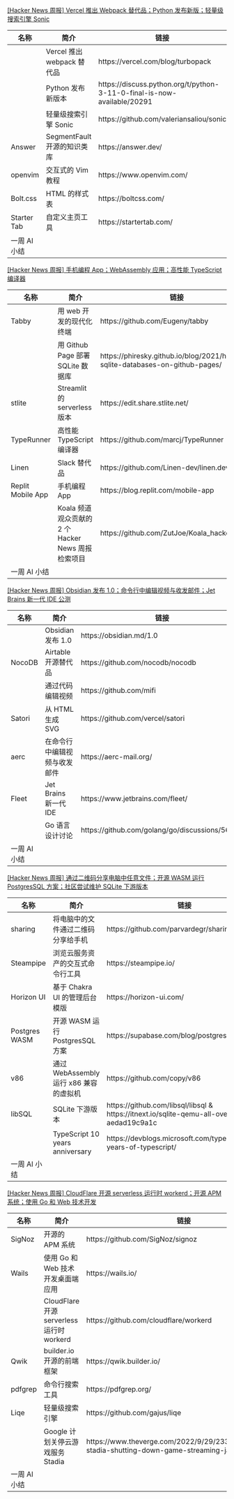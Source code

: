 

[[Hacker News 周报] Vercel 推出 Webpack 替代品；Python 发布新版；轻量级搜索引擎
Sonic](https://www.bilibili.com/video/BV1DD4y1b76j)

<table>
  <theader>
    <th>名称</th>
    <th>简介</th>
    <th>链接</th>
  </theader><tbody>
    <tr>
      <td></td>
      <td>Vercel 推出 webpack 替代品</td>
      <td>https://vercel.com/blog/turbopack</td>
    </tr><tr>
      <td></td>
      <td>Python 发布新版本</td>
      <td>https://discuss.python.org/t/python-3-11-0-final-is-now-available/20291</td>
    </tr><tr>
      <td></td>
      <td>轻量级搜索引擎 Sonic</td>
      <td>https://github.com/valeriansaliou/sonic</td>
    </tr><tr>
      <td>Answer</td>
      <td>SegmentFault 开源的知识类库</td>
      <td>https://answer.dev/</td>
    </tr><tr>
      <td>openvim</td>
      <td>交互式的 Vim 教程</td>
      <td>https://www.openvim.com/</td>
    </tr><tr>
      <td>Bolt.css</td>
      <td>HTML 的样式表</td>
      <td>https://boltcss.com/</td>
    </tr><tr>
      <td>Starter Tab</td>
      <td>自定义主页工具</td>
      <td>https://startertab.com/</td>
    </tr><tr>
      <td>一周 AI 小结</td>
      <td></td>
      <td></td>
    </tr>
  </tbody>
</table>

[[Hacker News 周报] 手机编程 App；WebAssembly 应用；高性能 TypeScript
编译器](https://www.bilibili.com/video/BV14G4y1H7VM)

<table>
  <theader>
    <th>名称</th>
    <th>简介</th>
    <th>链接</th>
  </theader><tbody>
    <tr>
      <td>Tabby</td>
      <td>用 web 开发的现代化终端</td>
      <td>https://github.com/Eugeny/tabby</td>
    </tr><tr>
      <td></td>
      <td>用 Github Page 部署 SQLite 数据库</td>
      <td>https://phiresky.github.io/blog/2021/hosting-sqlite-databases-on-github-pages/</td>
    </tr><tr>
      <td>stlite</td>
      <td>Streamlit 的 serverless 版本</td>
      <td>https://edit.share.stlite.net/</td>
    </tr><tr>
      <td>TypeRunner</td>
      <td>高性能 TypeScript 编译器</td>
      <td>https://github.com/marcj/TypeRunner</td>
    </tr><tr>
      <td>Linen</td>
      <td>Slack 替代品</td>
      <td>https://github.com/Linen-dev/linen.dev</td>
    </tr><tr>
      <td>Replit Mobile App</td>
      <td>手机编程 App</td>
      <td>https://blog.replit.com/mobile-app</td>
    </tr><tr>
      <td></td>
      <td>Koala 频道观众贡献的 2 个 Hacker News 周报检索项目</td>
      <td>https://github.com/ZutJoe/Koala_hacker_news</td>
    </tr><tr>
      <td>一周 AI 小结</td>
      <td></td>
      <td></td>
    </tr>
  </tbody>
</table>

[[Hacker News 周报] Obsidian 发布 1.0；命令行中编辑视频与收发邮件；Jet Brains 新一代 IDE
公测](https://www.bilibili.com/video/BV1Ae411V7UR)

<table>
  <theader>
    <th>名称</th>
    <th>简介</th>
    <th>链接</th>
  </theader><tbody>
    <tr>
      <td></td>
      <td>Obsidian 发布 1.0</td>
      <td>https://obsidian.md/1.0</td>
    </tr><tr>
      <td>NocoDB</td>
      <td>Airtable 开源替代品</td>
      <td>https://github.com/nocodb/nocodb</td>
    </tr><tr>
      <td></td>
      <td>通过代码编辑视频</td>
      <td>https://github.com/mifi</td>
    </tr><tr>
      <td>Satori</td>
      <td>从 HTML 生成 SVG</td>
      <td>https://github.com/vercel/satori</td>
    </tr><tr>
      <td>aerc</td>
      <td>在命令行中编辑视频与收发邮件</td>
      <td>https://aerc-mail.org/</td>
    </tr><tr>
      <td>Fleet</td>
      <td>Jet Brains 新一代 IDE</td>
      <td>https://www.jetbrains.com/fleet/</td>
    </tr><tr>
      <td></td>
      <td>Go 语言设计讨论</td>
      <td>https://github.com/golang/go/discussions/56010</td>
    </tr><tr>
      <td>一周 AI 小结</td>
      <td></td>
      <td></td>
    </tr>
  </tbody>
</table>

[[Hacker News 周报] 通过二维码分享电脑中任意文件；开源 WASM 运行 PostgresSQL 方案；社区尝试维护 SQLite
下游版本](https://www.bilibili.com/video/BV1GR4y1R7Yw)

<table>
  <theader>
    <th>名称</th>
    <th>简介</th>
    <th>链接</th>
  </theader><tbody>
    <tr>
      <td>sharing</td>
      <td>将电脑中的文件通过二维码分享给手机</td>
      <td>https://github.com/parvardegr/sharing</td>
    </tr><tr>
      <td>Steampipe</td>
      <td>浏览云服务资产的交互式命令行工具</td>
      <td>https://steampipe.io/</td>
    </tr><tr>
      <td>Horizon UI</td>
      <td>基于 Chakra UI 的管理后台模版</td>
      <td>https://horizon-ui.com/</td>
    </tr><tr>
      <td>Postgres WASM</td>
      <td>开源 WASM 运行 PostgresSQL 方案</td>
      <td>https://supabase.com/blog/postgres-wasm</td>
    </tr><tr>
      <td>v86</td>
      <td>通过 WebAssembly 运行 x86 兼容的虚拟机</td>
      <td>https://github.com/copy/v86</td>
    </tr><tr>
      <td>libSQL</td>
      <td>SQLite 下游版本</td>
      <td>https://github.com/libsql/libsql &
        https://itnext.io/sqlite-qemu-all-over-again-aedad19c9a1c</td>
    </tr><tr>
      <td></td>
      <td>TypeScript 10 years anniversary</td>
      <td>https://devblogs.microsoft.com/typescript/ten-years-of-typescript/</td>
    </tr><tr>
      <td>一周 AI 小结</td>
      <td></td>
      <td></td>
    </tr>
  </tbody>
</table>

[[Hacker News 周报] CloudFlare 开源 serverless 运行时 workerd；开源 APM 系统；使用 Go 和 Web
技术开发](https://www.bilibili.com/video/BV1td4y1B7Y1)

<table>
  <theader>
    <th>名称</th>
    <th>简介</th>
    <th>链接</th>
  </theader><tbody>
    <tr>
      <td>SigNoz</td>
      <td>开源的 APM 系统</td>
      <td>https://github.com/SigNoz/signoz</td>
    </tr><tr>
      <td>Wails</td>
      <td>使用 Go 和 Web 技术开发桌面端应用</td>
      <td>https://wails.io/</td>
    </tr><tr>
      <td></td>
      <td>CloudFlare 开源 serverless 运行时 workerd</td>
      <td>https://github.com/cloudflare/workerd</td>
    </tr><tr>
      <td>Qwik</td>
      <td>builder.io 开源的前端框架</td>
      <td>https://qwik.builder.io/</td>
    </tr><tr>
      <td>pdfgrep</td>
      <td>命令行搜索工具</td>
      <td>https://pdfgrep.org/</td>
    </tr><tr>
      <td>Liqe</td>
      <td>轻量级搜索引擎</td>
      <td>https://github.com/gajus/liqe</td>
    </tr><tr>
      <td></td>
      <td>Google 计划关停云游戏服务 Stadia</td>
      <td>https://www.theverge.com/2022/9/29/23378713/google-stadia-shutting-down-game-streaming-january-2023</td>
    </tr><tr>
      <td>一周 AI 小结</td>
      <td></td>
      <td></td>
    </tr>
  </tbody>
</table>
